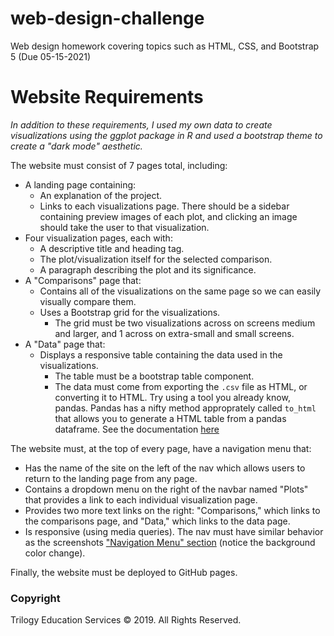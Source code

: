 # web-design-challenge
Web design homework covering topics such as HTML, CSS, and Bootstrap 5 (Due 05-15-2021)

# Website Requirements
*In addition to these requirements, I used my own data to create visualizations using the ggplot package in R and used a bootstrap theme to create a "dark mode" aesthetic.*

The website must consist of 7 pages total, including:

* A landing page containing:
  * An explanation of the project.
  * Links to each visualizations page. There should be a sidebar containing preview images of each plot, and clicking an image should take the user to that visualization.
* Four visualization pages, each with:
  * A descriptive title and heading tag.
  * The plot/visualization itself for the selected comparison.
  * A paragraph describing the plot and its significance.
* A "Comparisons" page that:
  * Contains all of the visualizations on the same page so we can easily visually compare them.
  * Uses a Bootstrap grid for the visualizations.
    * The grid must be two visualizations across on screens medium and larger, and 1 across on extra-small and small screens.
* A "Data" page that:
  * Displays a responsive table containing the data used in the visualizations.
    * The table must be a bootstrap table component.
    * The data must come from exporting the `.csv` file as HTML, or converting it to HTML. Try using a tool you already know, pandas. Pandas has a nifty method approprately called `to_html` that allows you to generate a HTML table from a pandas dataframe. See the documentation [here](https://pandas.pydata.org/pandas-docs/version/0.17.0/generated/pandas.DataFrame.to_html.html)

The website must, at the top of every page, have a navigation menu that:

* Has the name of the site on the left of the nav which allows users to return to the landing page from any page.
* Contains a dropdown menu on the right of the navbar named "Plots" that provides a link to each individual visualization page.
* Provides two more text links on the right: "Comparisons," which links to the comparisons page, and "Data," which links to the data page.
* Is responsive (using media queries). The nav must have similar behavior as the screenshots ["Navigation Menu" section](#navigation-menu) (notice the background color change).

Finally, the website must be deployed to GitHub pages.

### Copyright

Trilogy Education Services © 2019. All Rights Reserved.

